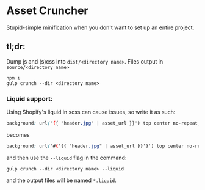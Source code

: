 # Asset Cruncher
Stupid-simple minification when you don't want to set up an entire project.

## tl;dr:
Dump js and (s)css into `dist/<directory name>`. Files output in `source/<directory name>`
```
npm i
gulp crunch --dir <directory name>
```

### Liquid support:
Using Shopify's liquid in scss can cause issues, so write it as such:
```css
background: url('{{ "header.jpg" | asset_url }}') top center no-repeat;
```
becomes
```css
background: url('#{'{{ "header.jpg" | asset_url }}'}') top center no-repeat;
```

and then use the `--liquid` flag in the command:

```
gulp crunch --dir <directory name> --liquid
```

and the output files will be named `*.liquid`.
